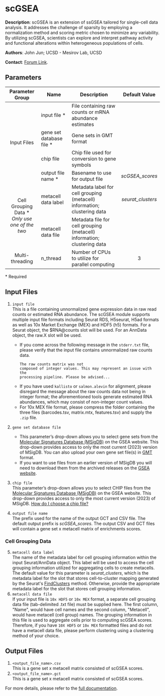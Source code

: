 # scGSEA

**Description**: scGSEA is an extension of ssGSEA tailored for single-cell data analysis. It addresses the challenge of sparsity by employing a normalization method and scoring metric chosen to minimize any variability. By utilizing scGSEA, scientists can explore and interpret pathway activity and functional alterations within heterogeneous populations of cells.

**Authors**: John Jun; UCSD - Mesirov Lab, UCSD

**Contact**: [Forum Link](https://groups.google.com/forum/?utm_medium=email&utm_source=footer#!forum/genepattern-help).  

## Parameters

<table>
    <thead>
        <tr>
            <th>Parameter Group</th>
            <th>Name</th>
            <th>Description</th>
            <th>Default Value</th>
        </tr>
    </thead>
    <tbody>
        <tr>
            <td colspan="1" rowspan="4" align="center">Input Files</td>
            <td>input file *</td> 
            <td>File containing raw counts or mRNA abundance estimates</td>
            <td></td>
        </tr>
        <tr>
            <td>gene set database file *</td>
            <td>Gene sets in GMT format</td>
            <td></td>
        </tr>
        <tr>
            <td>chip file</td>
            <td>Chip file used for conversion to gene symbols</td>
            <td></td>
        </tr>
        <tr>
            <td>output file name *</td>
            <td>Basename to use for output file</td>
            <td align = "center"><i>scGSEA_scores</i></td>
        </tr>
        <tr>
            <td colspan="1" rowspan="2" align="center">Cell Grouping Data * <br><i>Only use one of the two</i></td>
            <td>metacell data label</td> 
            <td>Metadata label for cell grouping (metacell) information; clustering data</td>
            <td align = "center"><i>seurat_clusters</i></td>
        </tr>
        <tr>
            <td>metacell data file</td> 
            <td>Metadata file for cell grouping (metacell) information; clustering data</td>
            <td></td>
        </tr>
        <tr>
            <td align="center"> Multi-threading</td>
            <td>n_thread</td>
            <td>Number of CPUs to utilize for parallel computing</td>
            <td align="center">3</td>
    </tbody>
</table>

\*  Required

## Input Files

1. `input file`  
    This is a file containing unnormalized gene expression data in raw read counts or estimated RNA abundance. The scGSEA module supports multiple input file formats including Seurat RDS, H5seurat, H5ad formats as well as 10x Market Exchange (MEX) and HDF5 (h5) formats. For a Seurat object, the $RNA@counts slot will be used. For an AnnData object, the raw.X slot will be used. 
   * If you come across the following message in the `stderr.txt` file, please verify that the input file contains unnormalized raw counts data.
    &nbsp;<pre><code>The raw counts matrix was not composed of integer values. This may represent an issue with the processing pipeline. Please be advised...</code></pre>
   * If you have used `kallisto` or `salmon.alevin` for alignment, please disregard the message about the raw counts data not being in integer format; the aforementioned tools generate estimated RNA abundances, which may consist of non-integer count values.
   * For 10x MEX file format, please compress the folder containing the three files (barcodes.tsv, matrix.mtx, features.tsv) and supply the `.zip` file.
2. `gene set database file`
    * This parameter’s drop-down allows you to select gene sets from the [Molecular Signatures Database (MSigDB)](https://www.gsea-msigdb.org/gsea/msigdb/index.jsp) on the GSEA website. This drop-down provides access to only the most current (2023) version of MSigDB. You can also upload your own gene set file(s) in [GMT](https://software.broadinstitute.org/cancer/software/gsea/wiki/index.php/Data_formats#GMT:_Gene_Matrix_Transposed_file_format_.28.2A.gmt.29) format.
    * If you want to use files from an earlier version of MSigDB you will need to download them from the archived releases on the [GSEA website](https://www.gsea-msigdb.org/gsea/downloads.jsp).
3. `chip file`  
    This parameter’s drop-down allows you to select CHIP files from the [Molecular Signatures Database (MSigDB)](https://www.gsea-msigdb.org/gsea/msigdb/index.jsp) on the GSEA website. This drop-down provides access to only the most current version (2023) of MSigDB. [How do I choose a chip file?](https://software.broadinstitute.org/cancer/software/gsea/wiki/index.php/CHIP_File_Selection_Help)

4. `output file name`  
    The prefix used for the name of the output GCT and CSV file. The default output prefix is <i>scGSEA_scores</i>. The output CSV and GCT files will contain a gene set x metacell matrix of enrichments scores.

### Cell Grouping Data
5. `metacell data label`  
    The name of the metadata label for cell grouping information within the input Seurat/AnnData object. This label will be used to access the cell grouping information utilized for aggregating cells to create metacells. The default value for this parameter is <i>seurat_clusters</i>, which is the metadata label for the slot that stores cell-to-cluster mapping generated by the Seurat's [FindClusters](https://satijalab.org/seurat/reference/findclusters) method. Otherwise, provide the appropriate metadata label for the slot that stores cell grouping information.
6. `metacell data file`  
    If your input file is `10x HDF5` or `10x MEX` format, a separate cell grouping data file (tab-delimited .txt file) must be supplied here. The first column, "Name", would have cell names and the second column, "Metacell", would have metacell (cell group) names. The grouping information in this file is used to aggregate cells prior to computing scGSEA scores. Therefore, if you have `10X HDF5` or `10x MEX` formatted files and do not have a metacell data file, please perform clustering using a clustering method of your choice.
    
## Output Files
<!-- list and describe any files output by the module -->

1. `<output_file_name>.csv`   
    This is a gene set x metacell matrix consisted of scGSEA scores. 
2. `<output_file_name>.gct`   
    This is a gene set x metacell matrix consisted of scGSEA scores.

For more details, please refer to the [full documentation](https://github.com/genepattern/scGSEA/blob/develop/docs/documentation.md).

